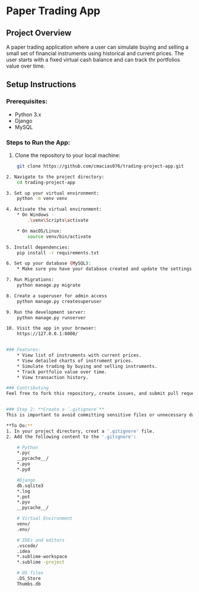 # Paper Trading App

## Project Overview
A paper trading application where a user can simulate buying and selling a small set of financial instruments using historical and current prices. The user starts with a fixed virtual cash balance and can track thr portfolios value over time.

## Setup Instructions


### Prerequisites:
- Python 3.x
- Django
- MySQL

### Steps to Run the App:
1. Clone the repository to your local machine:
````bash
    git clone https://github.com/cmacias076/trading-project-app.git

2. Navigate to the project directory:
    cd trading-project-app

3. Set up your virtual environment:
    python -m venv venv

4. Activate the virtual environment:
    * On Windows - 
        .\venv\Scripts\activate

    * On macOS/Linux:
        source venv/bin/activate

5. Install dependencies:
    pip install -r requirements.txt

6. Set up your database (MySQL):
    * Make sure you have your database created and update the settings in 'settings.py' to match your database credentials.

7. Run Migrations:
    python manage.py migrate

8. Create a superuser for admin access
    python manage.py createsuperuser

9. Run the development server:
    python manage.py runserver

10. Visit the app in your browser:
    https://127.0.0.1:8000/


### Features: 
    * View list of instruments with current prices.
    * View detailed charts of instrument prices.
    * Simulate trading by buying and selling instruments.
    * Track portfolio value over time.
    * View transaction history.

### Contributing
Feel free to fork this repository, create issues, and submit pull requests. Make sure to test your changes before submitting.


### Step 2: **Create a `.gitignore`**
This is important to avoid committing sensitive files or unnecessary data (like database files, caches, or Python virtual environments.)

**To Do:**
1. In your project directory, creat a '.gitignore' file. 
2. Add the following content to the '.gitignore':

    # Python
    *.pyc
    __pycache__/
    *.pyo
    *.pyd

    #Django
    db.sqlite3
    *.log
    *.pot
    *.pyv
    __pycache__/

    # Virtual Environment
    venv/
    .env/

    # IDEs and editors
    .vscode/
    .idea
    *.sublime-workspace
    *.sublime -project

    # OS files
    .DS_Store
    Thumbs.db